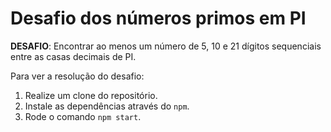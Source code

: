 # Desafio dos números primos em PI

**DESAFIO**: Encontrar ao menos um número de 5, 10 e 21 dígitos sequenciais entre as casas decimais de PI.

Para ver a resolução do desafio:  
1. Realize um clone do repositório.
1. Instale as dependências através do `npm`.
1. Rode o comando `npm start`.
